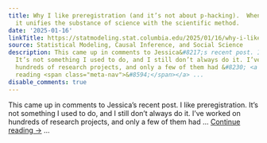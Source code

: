```yaml
---
title: Why I like preregistration (and it’s not about p-hacking).  When done right,
  it unifies the substance of science with the scientific method.
date: '2025-01-16'
linkTitle: https://statmodeling.stat.columbia.edu/2025/01/16/why-i-like-preregistration-and-its-not-about-p-hacking-when-done-right-it-unifies-the-substance-of-science-with-the-scientific-method/
source: Statistical Modeling, Causal Inference, and Social Science
description: This came up in comments to Jessica&#8217;s recent post. I like preregistration.
  It’s not something I used to do, and I still don’t always do it. I’ve worked on
  hundreds of research projects, and only a few of them had &#8230; <a href="https://statmodeling.stat.columbia.edu/2025/01/16/why-i-like-preregistration-and-its-not-about-p-hacking-when-done-right-it-unifies-the-substance-of-science-with-the-scientific-method/">Continue
  reading <span class="meta-nav">&#8594;</span></a> ...
disable_comments: true
---
```

This came up in comments to Jessica&#8217;s recent post. I like preregistration. It’s not something I used to do, and I still don’t always do it. I’ve worked on hundreds of research projects, and only a few of them had &#8230; <a href="https://statmodeling.stat.columbia.edu/2025/01/16/why-i-like-preregistration-and-its-not-about-p-hacking-when-done-right-it-unifies-the-substance-of-science-with-the-scientific-method/">Continue reading <span class="meta-nav">&#8594;</span></a> ...